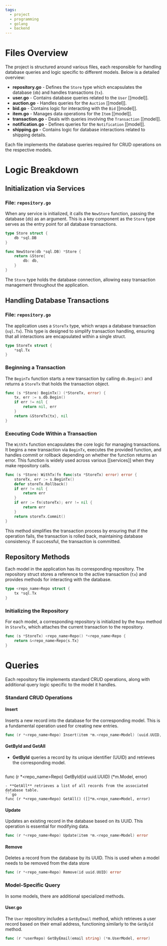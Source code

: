 ```yaml
---
tags:
  - project
  - programming
  - golang
  - backend
---
```

# Files Overview

The project is structured around various files, each responsible for handling database queries and logic specific to different models. Below is a detailed overview:

- **repository.go** - Defines the `Store` type which encapsulates the database (`db`) and handles transactions (`tx`).
- **user.go** - Contains database queries related to the `User` [[model]].
- **auction.go** - Handles queries for the `Auction` [[model]].
- **bid.go** - Contains logic for interacting with the `Bid` [[model]].
- **item.go** - Manages data operations for the `Item` [[model]].
- **transaction.go** - Deals with queries involving the `Transaction` [[model]].
- **notification.go** - Defines queries for the `Notification` [[model]].
- **shipping.go** - Contains logic for database interactions related to shipping details.

Each file implements the database queries required for CRUD operations on the respective models.
# Logic Breakdown

## Initialization via Services

### File: `repository.go`

When any service is initialized, it calls the `NewStore` function, passing the database (`db`) as an argument. This is a key component as the `Store` type serves as the entry point for all database transactions.
```go
type Store struct {
	db *sql.DB
}

func NewStore(db *sql.DB) *Store {
	return &Store{
		db: db,
	}
}
```
The `Store` type holds the database connection, allowing easy transaction management throughout the application.
## Handling Database Transactions

### File: `repository.go`

The application uses a `StoreTx` type, which wraps a database transaction (`sql.Tx`). This type is designed to simplify transaction handling, ensuring that all interactions are encapsulated within a single struct.
```go
type StoreTx struct {
	*sql.Tx
}
```
### Beginning a Transaction

The `BeginTx` function starts a new transaction by calling `db.Begin()` and returns a `StoreTx` that holds the transaction object.
```go
func (s *Store) BeginTx() (*StoreTx, error) {
	tx, err := s.db.Begin()
	if err != nil {
		return nil, err
	}
	return &StoreTx{tx}, nil
}
```
### Executing Code Within a Transaction

The `WithTx` function encapsulates the core logic for managing transactions. It begins a new transaction via `BeginTx`, executes the provided function, and handles commit or rollback depending on whether the function returns an error. This function is widely used across various [[services]] when they make repository calls.
```go
func (s *Store) WithTx(fn func(stx *StoreTx) error) error {
	storeTx, err := s.BeginTx()
	defer storeTx.Rollback()
	if err != nil {
		return err
	}
	if err := fn(storeTx); err != nil {
		return err
	}
	return storeTx.Commit()
}
```
This method simplifies the transaction process by ensuring that if the operation fails, the transaction is rolled back, maintaining database consistency. If successful, the transaction is committed.

## Repository Methods

Each model in the application has its corresponding repository. The repository struct stores a reference to the active transaction (`tx`) and provides methods for interacting with the database.
```go
type <repo_name>Repo struct {
	tx *sql.Tx
}
```
### Initializing the Repository

For each model, a corresponding repository is initialized by the `Repo` method in `StoreTx`, which attaches the current transaction to the repository.
```go
func (s *StoreTx) <repo_name>Repo() *<repo_name>Repo {
	return &<repo_name>Repo{s.Tx}
}
```
# Queries

Each repository file implements standard CRUD operations, along with additional query logic specific to the model it handles.

### Standard CRUD Operations

#### Insert

Inserts a new record into the database for the corresponding model. This is a fundamental operation used for creating new entries.
```go
func (r *<repo_name>Repo) Insert(item *m.<repo_name>Model) (uuid.UUID, error)
```
#### GetById and GetAll

- **GetById** queries a record by its unique identifier (UUID) and retrieves the corresponding model.
	```go
func (r *<repo_name>Repo) GetById(id uuid.UUID) (*m.Model, error)
```
- **GetAll** retrieves a list of all records from the associated database table.
```go
func (r *<repo_name>Repo) GetAll() ([]*m.<repo_name>Model, error)
```
#### Update

Updates an existing record in the database based on its UUID. This operation is essential for modifying data.
```go
func (r *<repo_name>Repo) Update(item *m.<repo_name>Model) error
```
#### Remove

Deletes a record from the database by its UUID. This is used when a model needs to be removed from the data store
```go
func (r *<repo_name>Repo) Remove(id uuid.UUID) error
```
### Model-Specific Query 

In some models, there are additional specialized methods. 
#### User.go 
The `User` repository includes a `GetByEmail` method, which retrieves a user record based on their email address, functioning similarly to the `GetById` method.
```go
func (r *userRepo) GetByEmail(email string) (*m.UserModel, error)
```
